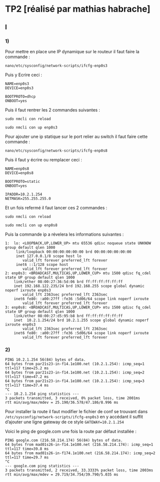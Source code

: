 # TP2 [réalisé par mathias habrache]

## I

### 1) 

Pour mettre en place une IP dynamique sur le routeur il faut faire la commande :

```nano/etc/sysconfig/network-scripts/ifcfg-enp0s3```

Puis y Ecrire ceci :
```
NAME=enp0s3
DEVICE=enp0s3

BOOTPROTO=dhcp
ONBOOT=yes
```
Puis il faut rentrer les 2 commandes suivantes :

```sudo nmcli con reload```

```sudo nmcli con up enp0s3```



Pour ajouter une ip statique sur le port relier au switch il faut faire cette commande :

```nano/etc/sysconfig/network-scripts/ifcfg-enp0s8```

Puis il faut y écrire ou remplacer ceci :
```
NAME=enp0s8
DEVICE=enp0s8

BOOTPROTO=static
ONBOOT=yes

IPADDR=10.2.1.254
NETMASK=255.255.255.0
```
Et un fois refermé il faut lancer ces 2 commandes :

```sudo nmcli con reload```

```sudo nmcli con up enp0s8```

Puis la commande ip a révelera les informations suivantes :
```
1:  lo: <LOOPBACK,UP,LOWER_UP> mtu 65536 qdisc noqueue state UNKNOW group default qlen 1000
     link/loopback 00:00:00:00:00:00 brd 00:00:00:00:00:00
     inet 127.0.0.1/8 scope host lo
        valid_lft forever preferred_lft forever
     inet6 ::1/128 scope host
        valid_lft forever preferred_lft forever
2: enp0s3: <BROADCAST,MULTICAS,UP,LOWER_CUP> mtu 1500 qdisc fq_cdel state UP group default qlen 1000
    link/ether 08:00:27:36:5d:06 brd ff:ff:ff:ff:ff:ff
    inet 192.168.122.235/24 brd 192.168.255 scope global dynamic noperf ixroute enp0s3
        valid_lft 2363sec preferred_lft 2363sec
    inet6 fe80: :a00:27ff :fe36 :5d06/64 scope link noperf ixroute
        valid_lft forever preferred_lft forever
3: enp0s8: <BROADCAST,MULTICAS,UP,LOWER_CUP> mtu 1500 qdisc fq_cdel state UP group default qlen 1000
    link/ether 08:00:27:d5:95:b8 brd ff:ff:ff:ff:ff:ff
    inet  10.2.1.254/24 brd 10.2.1.255 scope global dynamic noperf ixroute enp0s3
        valid_lft 2363sec preferred_lft 2363sec
    inet6 fe80: :a00:27ff :fe36 :5d06/64 scope link noperf ixroute
        valid_lft forever preferred_lft forever
```
### 2)

```
PING 10.2.1.254 56(84) bytes of data.
64 bytes from par21s23-in-f14.1e100.net (10.2.1.254): icmp_seq=1 ttl=117 time=25.2 ms
64 bytes from par21s23-in-f14.1e100.net (10.2.1.254): icmp_seq=2 ttl=117 time=47.2 ms
64 bytes from par21s23-in-f14.1e100.net (10.2.1.254): icmp_seq=3 ttl=117 time=37.4 ms
^C
--- 10.2.1.254 ping statistics ---
3 packets transmitted, 3 received, 0% packet loss, time 2001ms
rtt min/avg/max/mdev = 25.190/36.578/47.186/8.996 ms
```
Pour installer la route il faut modifier le fichier de conf se trouvant dans ```/etc/sysconfig/network-scripts/ifcfg-enp0s3``` en y accédant il suffit d’ajouter une ligne gateway de ce style
```GATEWAY=10.2.1.254```


Voici le ping de google.com une fois la route par défaut installée :
```
PING google.com (216.58.214.174) 56(84) bytes of data.
64 bytes from mad01s26-in-f14.1e100.net (216.58.214.174): icmp_seq=1 ttl=117 time=39.8 ms
64 bytes from mad01s26-in-f174.1e100.net (216.58.214.174): icmp_seq=2 ttl=117 time=29.7 ms
^C
--- google.com ping statistics ---
3 packets transmitted, 2 received, 33.3333% packet loss, time 2003ms
rtt min/avg/max/mdev = 29.719/34.754/39.790/5.035 ms
```





